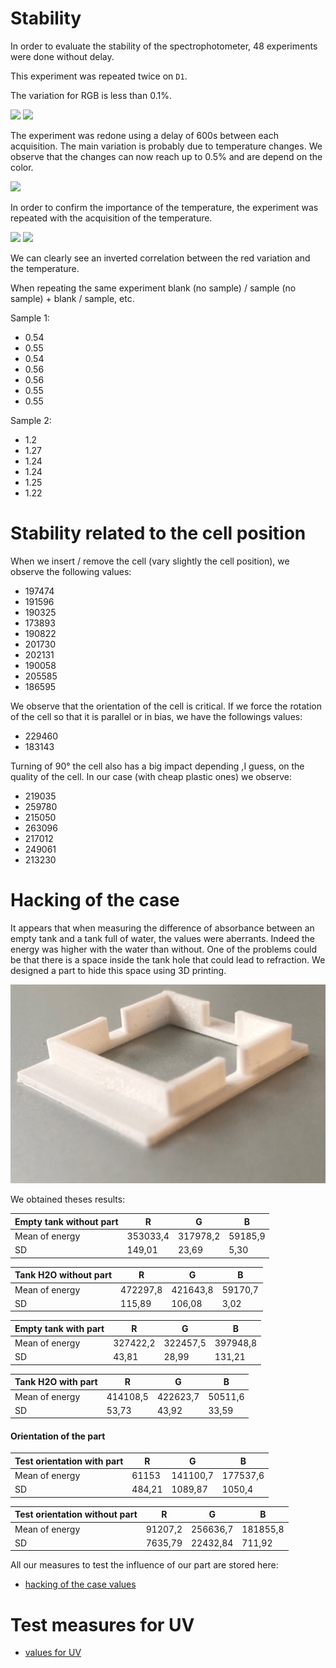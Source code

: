 # Stability

In order to evaluate the stability of the spectrophotometer, 48 experiments were done without delay.

This experiment was repeated twice on `D1`.

The variation for RGB is less than 0.1%.

<img src="D1_1.svg" />

<img src="D1_2.svg" />

The experiment was redone using a delay of 600s between each acquisition. The main variation is probably due to temperature changes. We observe that the changes can now reach up to 0.5% and are depend on the color.

<img src="D1_3.svg" />

In order to confirm the importance of the temperature, the experiment was repeated with the acquisition of the temperature.

<img src="D1_4.svg" />

<img src="D1_4temp.svg" />

We can clearly see an inverted correlation between the red variation and the temperature.

When repeating the same experiment blank (no sample) / sample (no sample) + blank / sample, etc.

Sample 1:

- 0.54
- 0.55
- 0.54
- 0.56
- 0.56
- 0.55
- 0.55

Sample 2:

- 1.2
- 1.27
- 1.24
- 1.24
- 1.25
- 1.22

# Stability related to the cell position

When we insert / remove the cell (vary slightly the cell position), we observe the following values:

- 197474
- 191596
- 190325
- 173893
- 190822
- 201730
- 202131
- 190058
- 205585
- 186595

We observe that the orientation of the cell is critical. If we force the rotation of the cell so that it is parallel or in bias, we have the followings values:

- 229460
- 183143

Turning of 90° the cell also has a big impact depending ,I guess, on the quality of the cell. In our case (with cheap plastic ones) we observe:

- 219035
- 259780
- 215050
- 263096
- 217012
- 249061
- 213230

# Hacking of the case

It appears that when measuring the difference of absorbance between an empty tank and a tank full of water, the values were aberrants. Indeed the energy was higher with the water than without. One of the problems could be that there is a space inside the tank hole that could lead to refraction. We designed a part to hide this space using 3D printing.

<img src='piece_spectro.jpg' />

We obtained theses results:

| Empty tank without part | R        | G        | B       |
| ----------------------- | -------- | -------- | ------- |
| Mean of energy          | 353033,4 | 317978,2 | 59185,9 |
| SD                      | 149,01   | 23,69    | 5,30    |

| Tank H2O without part | R        | G        | B       |
| --------------------- | -------- | -------- | ------- |
| Mean of energy        | 472297,8 | 421643,8 | 59170,7 |
| SD                    | 115,89   | 106,08   | 3,02    |

| Empty tank with part | R        | G        | B        |
| -------------------- | -------- | -------- | -------- |
| Mean of energy       | 327422,2 | 322457,5 | 397948,8 |
| SD                   | 43,81    | 28,99    | 131,21   |

| Tank H2O with part | R        | G        | B       |
| ------------------ | -------- | -------- | ------- |
| Mean of energy     | 414108,5 | 422623,7 | 50511,6 |
| SD                 | 53,73    | 43,92    | 33,59   |

#### Orientation of the part

| Test orientation with part | R      | G        | B        |
| -------------------------- | ------ | -------- | -------- |
| Mean of energy             | 61153  | 141100,7 | 177537,6 |
| SD                         | 484,21 | 1089,87  | 1050,4   |

| Test orientation without part | R       | G        | B        |
| ----------------------------- | ------- | -------- | -------- |
| Mean of energy                | 91207,2 | 256636,7 | 181855,8 |
| SD                            | 7635,79 | 22432,84 | 711,92   |

All our measures to test the influence of our part are stored here:

- [hacking of the case values](hacking_of_the_case_values/README.md)

# Test measures for UV

- [values for UV](values_for_uv/README.md)
